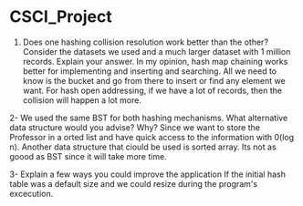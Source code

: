 # CSCI_Project

1. Does one hashing collision resolution work better than the other? Consider the
datasets we used and a much larger dataset with 1 million records. Explain your
answer.
In my opinion, hash map chaining works better for implementing and inserting and searching. All we need to know is the bucket and go from there to insert or find any element we want. For hash open addressing, if we have a lot of records, then the collision will happen a lot more.

2- We used the same BST for both hashing mechanisms. What alternative data
structure would you advise? Why?
Since we want to store the Professor in a orted list and have quick access to the information with 0(log n). Another data structure that ciould be used is sorted array. Its not as goood as BST since it will take more time. 

3- Explain a few ways you could improve the application
If the initial hash table was a default size and we could resize during the program's excecution. 

